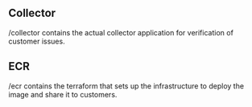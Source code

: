 ## Collector

/collector contains the actual collector application for verification of customer issues.

## ECR

/ecr contains the terraform that sets up the infrastructure to deploy the image and share it to customers.
